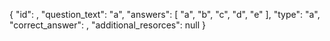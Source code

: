 {
"id": ,
"question_text": "a",
"answers": [
"a",
"b",
"c",
"d",
"e"
],
"type": "a",
"correct_answer": ,
"additional_resorces": null
}
